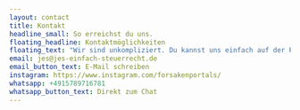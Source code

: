 ```yaml
---
layout: contact
title: Kontakt
headline_small: So erreichst du uns.
floating_headline: Kontaktmöglichkeiten
floating_text: "Wir sind unkompliziert. Du kannst uns einfach auf der Plattform deiner Wahl anschreiben, völlig egal, ob du Fragen zu unseren Dienstleistungen hast oder direkt einen Termin buchen möchtest. Du erhältst so früh wie möglich eine Antwort von uns (spätestens nach 24h)."
email: jes@jes-einfach-steuerrecht.de
email_button_text: E-Mail schreiben
instagram: https://www.instagram.com/forsakenportals/
whatsapp: +4915789716781
whatsapp_button_text: Direkt zum Chat
---
```

